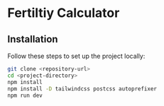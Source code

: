 # Fertiltiy Calculator

## Installation

Follow these steps to set up the project locally:

```bash
git clone <repository-url>
cd <project-directory>
npm install
npm install -D tailwindcss postcss autoprefixer
npm run dev
```
